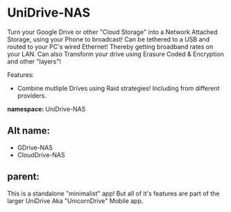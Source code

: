 # UniDrive-NAS
Turn your Google Drive or other "Cloud Storage" into a Network Attached Storage, using your Phone to broadcast! Can be tethered to a USB and routed to your PC's wired Ethernet! Thereby getting broadband rates on your LAN. Can also Transform your drive using Erasure Coded &amp; Encryption and other "layers"!

Features:
- Combine mutliple Drives using Raid strategies! Including from different providers.

**namespace:** UniDrive-NAS

## Alt name:
- GDrive-NAS
- CloudDrive-NAS

## parent:
This is a standalone "minimalist" app! But all of it's features are part of the larger UniDrive Aka "UnicornDrive" Mobile app.
